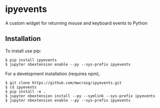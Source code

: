 ipyevents
===============================

A custom widget for returning mouse and keyboard events to Python

Installation
------------

To install use pip:

    $ pip install ipyevents
    $ jupyter nbextension enable --py --sys-prefix ipyevents


For a development installation (requires npm),

    $ git clone https://github.com/mwcraig/ipyevents.git
    $ cd ipyevents
    $ pip install -e .
    $ jupyter nbextension install --py --symlink --sys-prefix ipyevents
    $ jupyter nbextension enable --py --sys-prefix ipyevents
